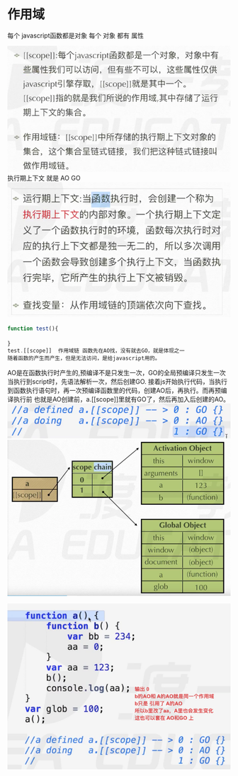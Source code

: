 # 作用域
每个 javascript函数都是对象
每个 对象 都有 属性

![](笔记/2020-04-15-14-26-51.png)
执行期上下文 就是 AO GO
![](笔记/2020-04-15-14-32-08.png)

```js
function test(){

}
test.[[scope]]  作用域链 函数先在AO找，没有就去GO，就是体现之一
随着函数的产生而产生，但是无法访问，是给javascript用的。
```


AO是在函数执行时产生的,预编译不是只发生一次，GO的全局预编译只发生一次
当执行到script时，先语法解析一次，然后创建GO.
接着js开始执行代码，当执行到函数执行语句时，再一次预编译函数里的代码，创建AO后，再执行。而再预编译执行前 也就是AO创建前，a.[[scope]]里就有GO了，然后再加入后创建的AO。
![](笔记/2020-04-15-14-51-02.png)
![](笔记/2020-04-15-14-51-21.png)

![](笔记/2020-04-15-15-05-42.png)